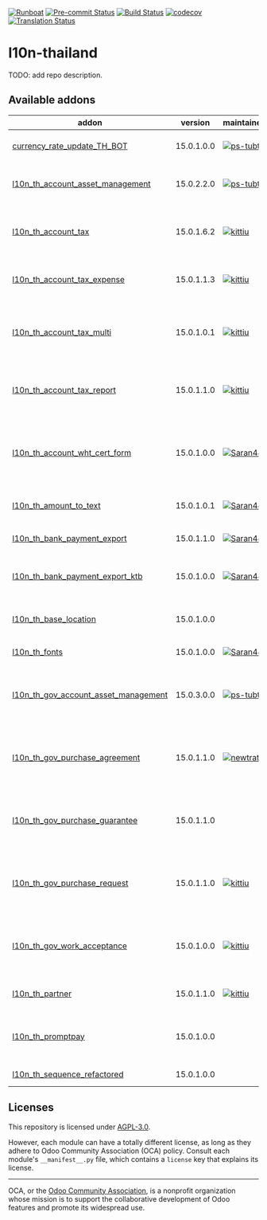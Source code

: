 
[![Runboat](https://img.shields.io/badge/runboat-Try%20me-875A7B.png)](https://runboat.odoo-community.org/builds?repo=OCA/l10n-thailand&target_branch=15.0)
[![Pre-commit Status](https://github.com/OCA/l10n-thailand/actions/workflows/pre-commit.yml/badge.svg?branch=15.0)](https://github.com/OCA/l10n-thailand/actions/workflows/pre-commit.yml?query=branch%3A15.0)
[![Build Status](https://github.com/OCA/l10n-thailand/actions/workflows/test.yml/badge.svg?branch=15.0)](https://github.com/OCA/l10n-thailand/actions/workflows/test.yml?query=branch%3A15.0)
[![codecov](https://codecov.io/gh/OCA/l10n-thailand/branch/15.0/graph/badge.svg)](https://codecov.io/gh/OCA/l10n-thailand)
[![Translation Status](https://translation.odoo-community.org/widgets/l10n-thailand-15-0/-/svg-badge.svg)](https://translation.odoo-community.org/engage/l10n-thailand-15-0/?utm_source=widget)

<!-- /!\ do not modify above this line -->

# l10n-thailand

TODO: add repo description.

<!-- /!\ do not modify below this line -->

<!-- prettier-ignore-start -->

[//]: # (addons)

Available addons
----------------
addon | version | maintainers | summary
--- | --- | --- | ---
[currency_rate_update_TH_BOT](currency_rate_update_TH_BOT/) | 15.0.1.0.0 | [![ps-tubtim](https://github.com/ps-tubtim.png?size=30px)](https://github.com/ps-tubtim) | Currency Rate Update - BOT
[l10n_th_account_asset_management](l10n_th_account_asset_management/) | 15.0.2.2.0 | [![ps-tubtim](https://github.com/ps-tubtim.png?size=30px)](https://github.com/ps-tubtim) | Thai Localization - Assets Management
[l10n_th_account_tax](l10n_th_account_tax/) | 15.0.1.6.2 | [![kittiu](https://github.com/kittiu.png?size=30px)](https://github.com/kittiu) | Thai Localization - VAT and Withholding Tax
[l10n_th_account_tax_expense](l10n_th_account_tax_expense/) | 15.0.1.1.3 | [![kittiu](https://github.com/kittiu.png?size=30px)](https://github.com/kittiu) | Thai Localization - Expense Tax
[l10n_th_account_tax_multi](l10n_th_account_tax_multi/) | 15.0.1.0.1 | [![kittiu](https://github.com/kittiu.png?size=30px)](https://github.com/kittiu) | Thai Localization - Tax with Payment Multi Deduction
[l10n_th_account_tax_report](l10n_th_account_tax_report/) | 15.0.1.1.0 | [![kittiu](https://github.com/kittiu.png?size=30px)](https://github.com/kittiu) | Thai Localization - VAT and Withholding Tax Reports
[l10n_th_account_wht_cert_form](l10n_th_account_wht_cert_form/) | 15.0.1.0.0 | [![Saran440](https://github.com/Saran440.png?size=30px)](https://github.com/Saran440) | Thai Localization - Withholding Tax Certificate Form
[l10n_th_amount_to_text](l10n_th_amount_to_text/) | 15.0.1.0.1 | [![Saran440](https://github.com/Saran440.png?size=30px)](https://github.com/Saran440) | Convert Amount Text to Thai
[l10n_th_bank_payment_export](l10n_th_bank_payment_export/) | 15.0.1.1.0 | [![Saran440](https://github.com/Saran440.png?size=30px)](https://github.com/Saran440) | Base export payment text file to bank
[l10n_th_bank_payment_export_ktb](l10n_th_bank_payment_export_ktb/) | 15.0.1.0.0 | [![Saran440](https://github.com/Saran440.png?size=30px)](https://github.com/Saran440) | Bank Payment Export File KTB
[l10n_th_base_location](l10n_th_base_location/) | 15.0.1.0.0 |  | Thai Localization - Base Location
[l10n_th_fonts](l10n_th_fonts/) | 15.0.1.0.0 | [![Saran440](https://github.com/Saran440.png?size=30px)](https://github.com/Saran440) | Collection of all fonts thai
[l10n_th_gov_account_asset_management](l10n_th_gov_account_asset_management/) | 15.0.3.0.0 | [![ps-tubtim](https://github.com/ps-tubtim.png?size=30px)](https://github.com/ps-tubtim) | Thai Localization - Government Assets Management
[l10n_th_gov_purchase_agreement](l10n_th_gov_purchase_agreement/) | 15.0.1.1.0 | [![newtratip](https://github.com/newtratip.png?size=30px)](https://github.com/newtratip) | Thai Localization - Government Purchase Agreement
[l10n_th_gov_purchase_guarantee](l10n_th_gov_purchase_guarantee/) | 15.0.1.1.0 |  | Thai Localization - Government Purchase Guarantee
[l10n_th_gov_purchase_request](l10n_th_gov_purchase_request/) | 15.0.1.1.0 | [![kittiu](https://github.com/kittiu.png?size=30px)](https://github.com/kittiu) | Thai Localization - Government Purchase Request
[l10n_th_gov_work_acceptance](l10n_th_gov_work_acceptance/) | 15.0.1.0.0 | [![kittiu](https://github.com/kittiu.png?size=30px)](https://github.com/kittiu) | Thai Localization - Government Work Acceptance
[l10n_th_partner](l10n_th_partner/) | 15.0.1.1.0 | [![kittiu](https://github.com/kittiu.png?size=30px)](https://github.com/kittiu) | Thai Localization - Partner
[l10n_th_promptpay](l10n_th_promptpay/) | 15.0.1.0.0 |  | Use PromptPay QR code with transfer acquirer.
[l10n_th_sequence_refactored](l10n_th_sequence_refactored/) | 15.0.1.0.0 |  | Base Sequence

[//]: # (end addons)

<!-- prettier-ignore-end -->

## Licenses

This repository is licensed under [AGPL-3.0](LICENSE).

However, each module can have a totally different license, as long as they adhere to Odoo Community Association (OCA)
policy. Consult each module's `__manifest__.py` file, which contains a `license` key
that explains its license.

----
OCA, or the [Odoo Community Association](http://odoo-community.org/), is a nonprofit
organization whose mission is to support the collaborative development of Odoo features
and promote its widespread use.
